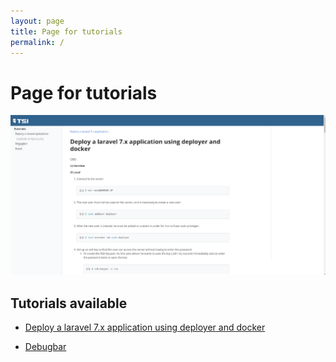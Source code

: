 ```yaml
---
layout: page
title: Page for tutorials
permalink: /
---
```


# Page for tutorials


![assets/img/deploy-laravel-aplicattion.png](assets/img/deploy-laravel-aplicattion.png)

## Tutorials available

* [Deploy a laravel 7.x application using deployer and docker](docs/tutorials/deploy-laravel/deploy-aplicattion-laravel)

* [Debugbar](docs/tutorials/debugbar/tutorial-debugbar)

